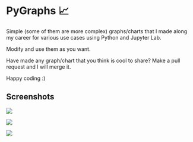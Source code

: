 # PyGraphs 📈

Simple (some of them are more complex) graphs/charts that I made along my career for various use cases using Python and Jupyter Lab.

Modify and use them as you want.

Have made any graph/chart that you think is cool to share? Make a pull request and I will merge it.

Happy coding :)

## Screenshots

![](https://github.com/jhenrique04/PyGraphs/raw/main/VoxelSD/output.png)

![](https://github.com/jhenrique04/PyGraphs/raw/main/StackedBarChart/output.png)

![](https://github.com/jhenrique04/PyGraphs/raw/main/BubbleChart/output.png)


